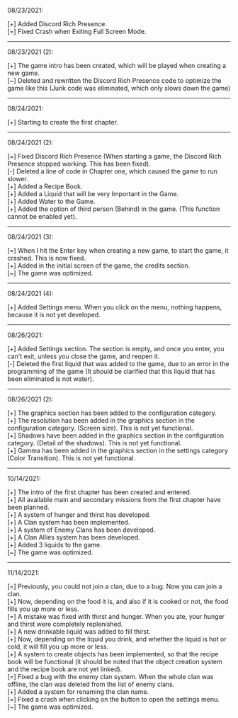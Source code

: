 08/23/2021:

[+] Added Discord Rich Presence.     
[=] Fixed Crash when Exiting Full Screen Mode.     

------------------------

08/23/2021 (2): 

[+] The game intro has been created, which will be played when creating a new game.      
[~] Deleted and rewritten the Discord Rich Presence code to optimize the game like this (Junk code was eliminated, which only slows down the game)      

-------------------------

08/24/2021:

[+] Starting to create the first chapter.       

-------------------------

08/24/2021 (2):

[=] Fixed Discord Rich Presence (When starting a game, the Discord Rich Presence stopped working. This has been fixed).        
[-] Deleted a line of code in Chapter one, which caused the game to run slower.      
[+] Added a Recipe Book.       
[+] Added a Liquid that will be very Important in the Game.       
[+] Added Water to the Game.        
[+] Added the option of third person (Behind) in the game. (This function cannot be enabled yet).          

-------------------------

08/24/2021 (3):

[=] When I hit the Enter key when creating a new game, to start the game, it crashed. This is now fixed.               
[+] Added in the initial screen of the game, the credits section.          
[~] The game was optimized.             

-------------------------

08/24/2021 (4):

[+] Added Settings menu.  When you click on the menu, nothing happens, because it is not yet developed.           

-------------------------

08/26/2021:

[+] Added Settings section. The section is empty, and once you enter, you can't exit, unless you close the game, and reopen it.           
[-] Deleted the first liquid that was added to the game, due to an error in the programming of the game (It should be clarified that this liquid that has been eliminated is not water).               

-------------------------

08/26/2021 (2):

[+] The graphics section has been added to the configuration category.          
[+] The resolution has been added in the graphics section in the configuration category. (Screen size). This is not yet functional.            
[+] Shadows have been added in the graphics section in the configuration category. (Detail of the shadows). This is not yet functional.             
[+] Gamma has been added in the graphics section in the settings category (Color Transition). This is not yet functional.           

-------------------------

10/14/2021:

[+] The intro of the first chapter has been created and entered.             
[+] All available main and secondary missions from the first chapter have been planned.               
[+] A system of hunger and thirst has developed.                 
[+] A Clan system has been implemented.                 
[+] A system of Enemy Clans has been developed.                
[+] A Clan Allies system has been developed.             
[+] Added 3 liquids to the game.                
[~] The game was optimized.              

-------------------------

11/14/2021:

[=] Previously, you could not join a clan, due to a bug. Now you can join a clan.                
[+] Now, depending on the food it is, and also if it is cooked or not, the food fills you up more or less.            
[=] A mistake was fixed with thirst and hunger. When you ate, your hunger and thirst were completely replenished.          
[+] A new drinkable liquid was added to fill thirst.                 
[+] Now, depending on the liquid you drink, and whether the liquid is hot or cold, it will fill you up more or less.                  
[+] A system to create objects has been implemented, so that the recipe book will be functional (it should be noted that the object creation system and the recipe book are not yet linked).             
[=] Fixed a bug with the enemy clan system. When the whole clan was offline, the clan was deleted from the list of enemy clans.           
[+] Added a system for renaming the clan name.                 
[=] Fixed a crash when clicking on the button to open the settings menu.             
[~] The game was optimized.             
